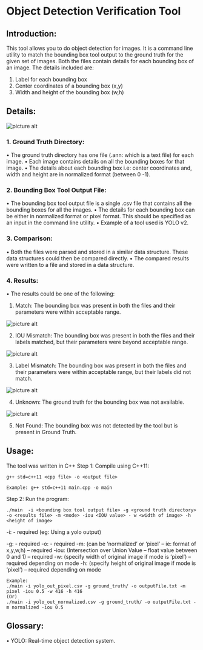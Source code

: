 # Object Detection Verification Tool
## Introduction:
This tool allows you to do object detection for images. It is a command line utility to match the bounding box tool output to the ground truth for the given set of images. Both the files contain details for each bounding box of an image. The details included are:
1.	Label for each bounding box
2.	Center coordinates of a bounding box (x,y)
3.	Width and height of the bounding box (w,h)

## Details:
![picture alt](https://github.com/LakshmiKumar23/help/edit/master/machineIntelligenceVisualization/boundingBox/Pre-Process//img/details.png "Block Diagram")
### 1.	Ground Truth Directory:
•	The ground truth directory has one file (.ann: which is a text file) for each image. 
•	Each image contains details on all the bounding boxes for that image.
•	The details about each bounding box i.e: center coordinates and, width and height are in normalized format (between 0 -1).

### 2.	Bounding Box Tool Output File:
•	The bounding box tool output file is a single .csv file that contains all the bounding boxes for all the images.
•	The details for each bounding box can be either in normalized format or pixel format. This should be specified as an input in the command line utility.
•	Example of a tool used is YOLO v2.

### 3.	Comparison:
•	Both the files were parsed and stored in a similar data structure. These data structures could then be compared directly.
•	The compared results were written to a file and stored in a data structure.

### 4.	Results:
•	The results could be one of the following:
1.	Match: The bounding box was present in both the files and their parameters were within acceptable range.

![picture alt](/img/Result_1.png "Match")

2.	IOU Mismatch: The bounding box was present in both the files and their labels matched, but their parameters were beyond acceptable range.

![picture alt](/img/Result_2.png "Misatch")

3.	Label Mismatch: The bounding box was present in both the files and their parameters were within acceptable range, but their labels did not match.

![picture alt](/img/Result_3.png "Misatch")

4.	Unknown: The ground truth for the bounding box was not available.

![picture alt](/img/Result_4.png "Unknown")

5.	Not Found: The bounding box was not detected by the tool but is present in Ground Truth.
## Usage:
The tool was written in C++
Step 1: Compile using C++11:
```
g++ std=c++11 <cpp file> -o <output file>

Example: g++ std=c++11 main.cpp -o main
```
Step 2: Run the program:
```
./main  -i <bounding box tool output file> -g <ground truth directory> -o <results file> -m <mode> -iou <IOU value> - w <width of image> -h <height of image>
```
-i: <output of the bounding box tool CSV file> - required (eg: Using a yolo output)

-g: <ground truth directory> - required
-o: <Output results file> - required
-m: <mode indicating type of input> (can be ‘normalized’ or ‘pixel’ – ie: format of x,y,w,h) – required
-iou: <IOU value> (Intersection over Union Value – float value between 0 and 1) – required
-w: <width of image> (specify width of original image if mode is ‘pixel’) – required depending on mode
-h: <height of image> (specify height of original image if mode is ‘pixel’) – required depending on mode 
 ```
Example: 
./main -i yolo_out_pixel.csv -g ground_truth/ -o outputFile.txt -m pixel -iou 0.5 -w 416 -h 416
(Or)
./main -i yolo_out_normalized.csv -g ground_truth/ -o outputFile.txt -m normalized -iou 0.5 
```
## Glossary:
•	YOLO: Real-time object detection system.

